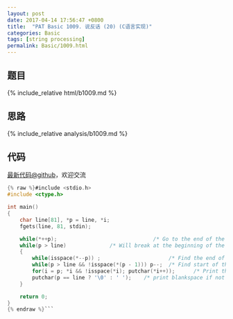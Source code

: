 ```yaml
---
layout: post
date: 2017-04-14 17:56:47 +0800
title:  "PAT Basic 1009. 说反话 (20) (C语言实现)"
categories: Basic
tags: [string processing]
permalink: Basic/1009.html
---
```


## 题目

{% include_relative html/b1009.md %}

## 思路

{% include_relative analysis/b1009.md %}
## 代码

[最新代码@github](https://github.com/OliverLew/PAT/blob/master/PATBasic/1009.c)，欢迎交流
```c
{% raw %}#include <stdio.h>
#include <ctype.h>

int main()
{
    char line[81], *p = line, *i;
    fgets(line, 81, stdin);

    while(*++p);                               /* Go to the end of the string */
    while(p > line)              /* Will break at the beginning of the string */
    {
        while(isspace(*--p)) ;                      /* Find the end of a word */
        while(p > line && !isspace(*(p - 1))) p--;  /* Find start of the word */
        for(i = p; *i && !isspace(*i); putchar(*i++));      /* Print the word */
        putchar(p == line ? '\0' : ' ');    /* print blankspace if not at end */
    }

    return 0;
}
{% endraw %}```